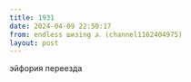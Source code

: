 ```yaml
---
title: 1931
date: 2024-04-09 22:50:17
from: endless шизing ⍼ (channel1162404975)
layout: post
---
```


эйфория переезда
